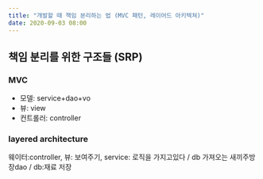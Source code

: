```yaml
---
title: "개발할 때 책임 분리하는 법 (MVC 패턴, 레이어드 아키텍쳐)"
date: 2020-09-03 08:00
---
```


## 책임 분리를 위한 구조들 (SRP)

### MVC

- 모델: service+dao+vo
- 뷰: view 
- 컨트롤러: controller 

### layered architecture

웨이터:controller, 뷰: 보여주기, service: 로직을 가지고있다 / db 가져오는 새끼주방장dao / db:재료 저장